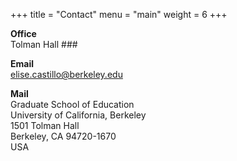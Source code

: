 +++
title = "Contact"
menu = "main"
weight = 6
+++

**Office**  
Tolman Hall ###

**Email**  
[elise.castillo@berkeley.edu](mailto:elise.castillo@berkeley.edu)

**Mail**  
Graduate School of Education  
University of California, Berkeley  
1501 Tolman Hall  
Berkeley, CA 94720-1670  
USA
